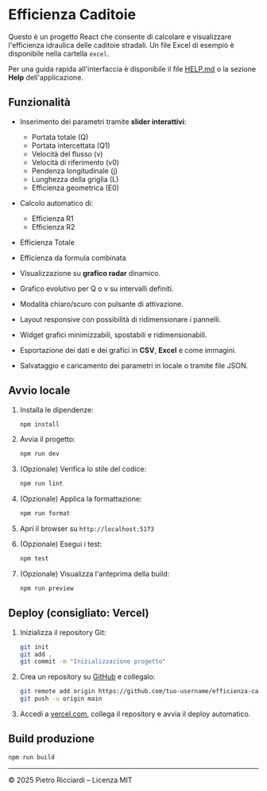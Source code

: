 # Efficienza Caditoie

Questo è un progetto React che consente di calcolare e visualizzare l'efficienza idraulica delle caditoie stradali.
Un file Excel di esempio è disponibile nella cartella `excel`.

Per una guida rapida all'interfaccia è disponibile il file [HELP.md](HELP.md) o la sezione **Help** dell'applicazione.

## Funzionalità

- Inserimento dei parametri tramite **slider interattivi**:
  - Portata totale (Q)
  - Portata intercettata (Q1)
  - Velocità del flusso (v)
  - Velocità di riferimento (v0)
  - Pendenza longitudinale (j)
  - Lunghezza della griglia (L)
  - Efficienza geometrica (E0)

- Calcolo automatico di:
  - Efficienza R1
  - Efficienza R2
- Efficienza Totale
- Efficienza da formula combinata

- Visualizzazione su **grafico radar** dinamico.
- Grafico evolutivo per Q o v su intervalli definiti.
- Modalità chiaro/scuro con pulsante di attivazione.
- Layout responsive con possibilità di ridimensionare i pannelli.
- Widget grafici minimizzabili, spostabili e ridimensionabili.
- Esportazione dei dati e dei grafici in **CSV**, **Excel** e come immagini.
- Salvataggio e caricamento dei parametri in locale o tramite file JSON.

## Avvio locale

1. Installa le dipendenze:
   ```bash
   npm install
   ```

2. Avvia il progetto:
   ```bash
   npm run dev
   ```

3. (Opzionale) Verifica lo stile del codice:
   ```bash
   npm run lint
   ```

4. (Opzionale) Applica la formattazione:
   ```bash
   npm run format
   ```

5. Apri il browser su `http://localhost:5173`

6. (Opzionale) Esegui i test:
   ```bash
   npm test
   ```

7. (Opzionale) Visualizza l'anteprima della build:
   ```bash
   npm run preview
   ```

## Deploy (consigliato: Vercel)

1. Inizializza il repository Git:
   ```bash
   git init
   git add .
   git commit -m "Inizializzazione progetto"
   ```

2. Crea un repository su [GitHub](https://github.com) e collegalo:
   ```bash
   git remote add origin https://github.com/tuo-username/efficienza-caditoie.git
   git push -u origin main
   ```

3. Accedi a [vercel.com](https://vercel.com), collega il repository e avvia il deploy automatico.

## Build produzione

```bash
npm run build
```

---

© 2025 Pietro Ricciardi – Licenza MIT
